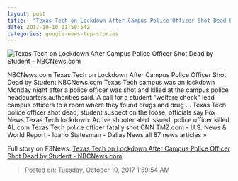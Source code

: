 ```yaml
---
layout: post
title:  "Texas Tech on Lockdown After Campus Police Officer Shot Dead by Student - NBCNews.com"
date: 2017-10-10 01:59:54Z
categories: google-news-top-stories
---
```


![Texas Tech on Lockdown After Campus Police Officer Shot Dead by Student - NBCNews.com](https://media4.s-nbcnews.com/j/newscms/2017_41/2183866/171009-texas-tech-ac-952p_db84e178c5d518315f9275b5a344103e.nbcnews-fp-1200-630.jpg)

NBCNews.com Texas Tech on Lockdown After Campus Police Officer Shot Dead by Student NBCNews.com Texas Tech campus was on lockdown Monday night after a police officer was shot and killed at the campus police headquarters,authorities said. A call for a student "welfare check" lead campus officers to a room where they found drugs and drug ... Texas Tech police officer shot dead, student suspect on the loose, officials say Fox News Texas Tech lockdown: Active shooter alert issued, police officer killed AL.com Texas Tech police officer fatally shot CNN TMZ.com - U.S. News & World Report - Idaho Statesman - Dallas News all 87 news articles »


Full story on F3News: [Texas Tech on Lockdown After Campus Police Officer Shot Dead by Student - NBCNews.com](http://www.f3nws.com/n/maMEFJ)

> Posted on: Tuesday, October 10, 2017 1:59:54 AM
